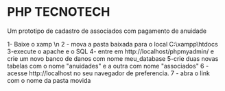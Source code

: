 # PHP TECNOTECH
 Um prototipo de cadastro de associados com pagamento de anuidade

 1- Baixe o xamp \n
 2 - mova a pasta baixada para o local C:\xampp\htdocs
 3-execute o apache e o SQL
 4- entre em http://localhost/phpmyadmin/ e crie um novo banco de danos com nome meu_database
 5-crie duas novas tabelas com o nome "anuidades" e a outra com nome "associados"
 6 - acesse http://localhost no seu navegador de preferencia.
 7 - abra o link com o nome da pasta movida
 
